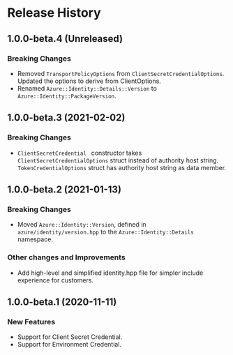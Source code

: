 # Release History

## 1.0.0-beta.4 (Unreleased)

### Breaking Changes

- Removed `TransportPolicyOptions` from `ClientSecretCredentialOptions`. Updated the options to derive from ClientOptions.
- Renamed `Azure::Identity::Details::Version` to `Azure::Identity::PackageVersion`.

## 1.0.0-beta.3 (2021-02-02)

### Breaking Changes

- `ClientSecretCredential ` constructor takes `ClientSecretCredentialOptions` struct instead of authority host string. `TokenCredentialOptions` struct has authority host string as data member.

## 1.0.0-beta.2 (2021-01-13)

### Breaking Changes

- Moved `Azure::Identity::Version`, defined in `azure/identity/version.hpp` to the `Azure::Identity::Details` namespace.

### Other changes and Improvements

- Add high-level and simplified identity.hpp file for simpler include experience for customers.

## 1.0.0-beta.1 (2020-11-11)

### New Features

- Support for Client Secret Credential.
- Support for Environment Credential.
